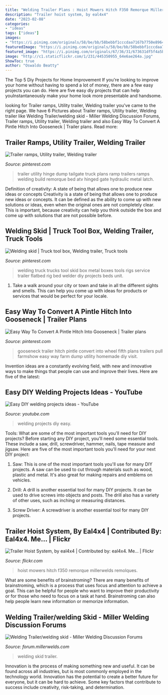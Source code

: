 ```yaml
---
title: "Welding Trailer Plans : Hoist Mowers Hitch F350 Remorque Millerwelds Remolques"
description: "Trailer hoist system, by eal4x4"
date: "2023-02-08"
categories:
- "ideas"
tags: ["ideas"]
images:
- "https://i.pinimg.com/originals/58/be/bb/58bebbf1cccdaa7167b7750e896465ae.jpg"
featuredImage: "https://i.pinimg.com/originals/58/be/bb/58bebbf1cccdaa7167b7750e896465ae.jpg"
featured_image: "https://i.pinimg.com/originals/67/36/31/673631df5f4a5b1f4d9ef3c64d6a05ee.jpg"
image: "http://c1.staticflickr.com/1/231/445350955_64e6ae264a.jpg"
ShowToc: true
author: "Oswaldo Beatty"
---
```



The Top 5 Diy Projects for Home Improvement
If you're looking to improve your home without having to spend a lot of money, there are a few easy projects you can do. Here are five easy diy projects that can help youInstantaneously make your home look more presentable and handsome.

	

		
looking for Trailer ramps, Utility trailer, Welding trailer you've came to the right page. We have 6 Pictures about Trailer ramps, Utility trailer, Welding trailer like Welding Trailer/welding skid - Miller Welding Discussion Forums, Trailer ramps, Utility trailer, Welding trailer and also Easy Way To Convert A Pintle Hitch Into Gooseneck | Trailer plans. Read more:
		
    
## Trailer Ramps, Utility Trailer, Welding Trailer

<img loading=lazy src="https://i.pinimg.com/originals/58/be/bb/58bebbf1cccdaa7167b7750e896465ae.jpg" onerror="this.onerror=null;this.src='https://tse2.mm.bing.net/th?id=OIP.kuLBjIjmg5lNO2CZS3zu_wHaFk&amp;pid=15.1';" alt="Trailer ramps, Utility trailer, Welding trailer">

_Source: pinterest.com_

>trailer utility hinge dump tailgate truck plans ramp trailers ramps welding build remorque bed atv hinged gate hydraulic metal latch. 

	

Definition of creativity: A state of being that allows one to produce new ideas or concepts
Creativity is a state of being that allows one to produce new ideas or concepts. It can be defined as the ability to come up with new solutions or ideas, even when the original ones are not completely clear. This is important, because creativity can help you think outside the box and come up with solutions that are not possible before.

    
## Welding Skid | Truck Tool Box, Welding Trailer, Truck Tools

<img loading=lazy src="https://i.pinimg.com/originals/67/36/31/673631df5f4a5b1f4d9ef3c64d6a05ee.jpg" onerror="this.onerror=null;this.src='https://tse1.mm.bing.net/th?id=OIP.Syg9e7L4cQc3fsQMabQoTAHaFj&amp;pid=15.1';" alt="Welding skid | Truck tool box, Welding trailer, Truck tools">

_Source: pinterest.com_

>welding truck trucks tool skid box metal boxes tools rigs service trailer flatbed rig bed welder diy projects beds unit. 

	

1. Take a walk around your city or town and take in all the different sights and smells. This can help you come up with ideas for products or services that would be perfect for your locale. 

    
## Easy Way To Convert A Pintle Hitch Into Gooseneck | Trailer Plans

<img loading=lazy src="https://i.pinimg.com/736x/32/78/e2/3278e289511bbe697fc68690101f6e8a.jpg" onerror="this.onerror=null;this.src='https://tse1.mm.bing.net/th?id=OIP.FYNVyfi2NhPmHAh0ECkw0QHaEe&amp;pid=15.1';" alt="Easy Way To Convert A Pintle Hitch Into Gooseneck | Trailer plans">

_Source: pinterest.com_

>gooseneck trailer hitch pintle convert into wheel fifth plans trailers pull farmshow easy way farm dump utility homemade diy visit. 

	

Invention ideas are a constantly evolving field, with new and innovative ways to make things that people can use and improve their lives. Here are five of the latest:

    
## Easy DIY Welding Projects Ideas - YouTube

<img loading=lazy src="https://i.ytimg.com/vi/v7kYbs3V5R0/hqdefault.jpg" onerror="this.onerror=null;this.src='https://tse4.mm.bing.net/th?id=OIP.gy8ClbEBzp2st-dbyMrxzAHaFj&amp;pid=15.1';" alt="Easy DIY welding projects ideas - YouTube">

_Source: youtube.com_

>welding projects diy easy. 

	

Tools: What are some of the most important tools you'll need for DIY projects?
Before starting any DIY project, you'll need some essential tools. These include a saw, drill, screwdriver, hammer, nails, tape measure and jigsaw. Here are five of the most important tools you'll need for your next DIY project: 
1) Saw: This is one of the most important tools you'll use for many DIY projects. A saw can be used to cut through materials such as wood, plastic and metal. It's also great for making repairs and emblems on vehicles. 

2) Drill: A drill is another essential tool for many DIY projects. It can be used to drive screws into objects and posts. The drill also has a variety of other uses, such as inching or measuring distances. 

3) Screw Driver: A screwdriver is another essential tool for many DIY projects.

    
## Trailer Hoist System, By Eal4x4 | Contributed By: Eal4x4. Me… | Flickr

<img loading=lazy src="http://c1.staticflickr.com/1/231/445350955_64e6ae264a.jpg" onerror="this.onerror=null;this.src='https://tse4.mm.bing.net/th?id=OIP.aD7T5-sJ0AejiSG00rL24wHaFi&amp;pid=15.1';" alt="Trailer Hoist System, by eal4x4 | Contributed by: eal4x4. Me… | Flickr">

_Source: flickr.com_

>hoist mowers hitch f350 remorque millerwelds remolques. 

	

What are some benefits of brainstroming?
There are many benefits of brainstroming, which is a process that uses focus and attention to achieve a goal. This can be helpful for people who want to improve their productivity or for those who need to focus on a task at hand. Brainstroming can also help people learn new information or memorize information.

    
## Welding Trailer/welding Skid - Miller Welding Discussion Forums

<img loading=lazy src="https://forum.millerwelds.com/filedata/fetch?id=514848&amp;d=1344997648" onerror="this.onerror=null;this.src='https://tse3.mm.bing.net/th?id=OIP.g--aOX5oMqODohyomj4SYgHaE6&amp;pid=15.1';" alt="Welding Trailer/welding skid - Miller Welding Discussion Forums">

_Source: forum.millerwelds.com_

>welding skid trailer. 

	

Innovation is the process of making something new and useful. It can be found across all industries, but is most commonly employed in the technology world. Innovation has the potential to create a better future for everyone, but it can be hard to achieve. Some key factors that contribute to success include creativity, risk-taking, and determination.

